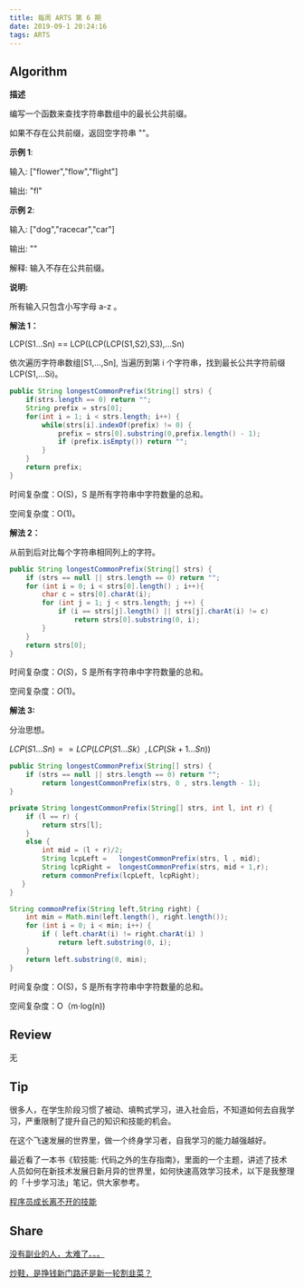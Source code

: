 ```yaml
---
title: 每周 ARTS 第 6 期
date: 2019-09-1 20:24:16
tags: ARTS
---
```


## Algorithm

**描述**

编写一个函数来查找字符串数组中的最长公共前缀。

如果不存在公共前缀，返回空字符串 ""。

**示例 1**:

输入: ["flower","flow","flight"]

输出: "fl"

**示例 2**:

输入: ["dog","racecar","car"]

输出: ""

解释: 输入不存在公共前缀。

**说明:**

所有输入只包含小写字母 a-z 。

**解法 1：**

LCP(S1...Sn) == LCP(LCP(LCP(S1,S2),S3),...Sn)

依次遍历字符串数组[S1,...,Sn], 当遍历到第 i 个字符串，找到最长公共字符前缀 LCP(S1,...Si)。

```java
public String longestCommonPrefix(String[] strs) {
    if(strs.length == 0) return "";
    String prefix = strs[0];
    for(int i = 1; i < strs.length; i++) {
        while(strs[i].indexOf(prefix) != 0) {
            prefix = strs[0].substring(0,prefix.length() - 1);
            if (prefix.isEmpty()) return "";
        }
    }
    return prefix;
}
```

时间复杂度：O(S)，S 是所有字符串中字符数量的总和。

空间复杂度：O(1)。

**解法 2：**

从前到后对比每个字符串相同列上的字符。

```java
public String longestCommonPrefix(String[] strs) {
    if (strs == null || strs.length == 0) return "";
    for (int i = 0; i < strs[0].length() ; i++){
        char c = strs[0].charAt(i);
        for (int j = 1; j < strs.length; j ++) {
            if (i == strs[j].length() || strs[j].charAt(i) != c)
                return strs[0].substring(0, i);             
        }
    }
    return strs[0];
}
```

时间复杂度：$O(S)$，S 是所有字符串中字符数量的总和。

空间复杂度：$O(1)$。

**解法 3:**

分治思想。

$LCP(S1...Sn) == LCP(LCP(S1...Sk）,LCP(Sk+1...Sn))$

```java
public String longestCommonPrefix(String[] strs) {
    if (strs == null || strs.length == 0) return "";    
        return longestCommonPrefix(strs, 0 , strs.length - 1);
}

private String longestCommonPrefix(String[] strs, int l, int r) {
    if (l == r) {
        return strs[l];
    }
    else {
        int mid = (l + r)/2;
        String lcpLeft =   longestCommonPrefix(strs, l , mid);
        String lcpRight =  longestCommonPrefix(strs, mid + 1,r);
        return commonPrefix(lcpLeft, lcpRight);
   }
}

String commonPrefix(String left,String right) {
    int min = Math.min(left.length(), right.length());       
    for (int i = 0; i < min; i++) {
        if ( left.charAt(i) != right.charAt(i) )
            return left.substring(0, i);
    }
    return left.substring(0, min);
}
```

时间复杂度：O(S)，S 是所有字符串中字符数量的总和。

空间复杂度：O（m⋅log(n))

## Review

无

## Tip

很多人，在学生阶段习惯了被动、填鸭式学习，进入社会后，不知道如何去自我学习，严重限制了提升自己的知识和技能的机会。

在这个飞速发展的世界里，做一个终身学习者，自我学习的能力越强越好。

最近看了一本书《软技能: 代码之外的生存指南》，里面的一个主题，讲述了技术人员如何在新技术发展日新月异的世界里，如何快速高效学习技术，以下是我整理的「十步学习法」笔记，供大家参考。

[程序员成长离不开的技能](https://mp.weixin.qq.com/s/nmcU3dWGYu-mfewl7IbPfg)

## Share

[没有副业的人，太难了。。。](https://mp.weixin.qq.com/s/PMG6U5IM5-azv5dlZNDlHA)

[炒鞋，是挣钱新门路还是新一轮割韭菜？](https://mp.weixin.qq.com/s/6a98PnMCHnB_jfcR7GTz-w)
